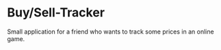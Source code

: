 # Buy/Sell-Tracker

Small application for a friend who wants to track some prices in an online game.